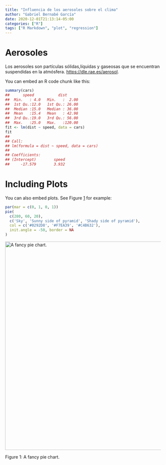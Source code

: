 ```yaml
---
title: "Influencia de los aerosoles sobre el clima"
author: "Gabriel Bernabé García"
date: 2020-12-01T21:13:14-05:00
categories: ["R"]
tags: ["R Markdown", "plot", "regression"]
---
```




# Aerosoles

Los aerosoles son partículas sólidas,líquidas y gaseosas que se encuentran suspendidas en la atmósfera.
 <https://dle.rae.es/aerosol>.

You can embed an R code chunk like this:


```r
summary(cars)
##      speed           dist       
##  Min.   : 4.0   Min.   :  2.00  
##  1st Qu.:12.0   1st Qu.: 26.00  
##  Median :15.0   Median : 36.00  
##  Mean   :15.4   Mean   : 42.98  
##  3rd Qu.:19.0   3rd Qu.: 56.00  
##  Max.   :25.0   Max.   :120.00
fit <- lm(dist ~ speed, data = cars)
fit
## 
## Call:
## lm(formula = dist ~ speed, data = cars)
## 
## Coefficients:
## (Intercept)        speed  
##     -17.579        3.932
```

# Including Plots

You can also embed plots. See Figure <a href="#fig:pie">1</a> for example:


```r
par(mar = c(0, 1, 0, 1))
pie(
  c(280, 60, 20),
  c('Sky', 'Sunny side of pyramid', 'Shady side of pyramid'),
  col = c('#0292D8', '#F7EA39', '#C4B632'),
  init.angle = -50, border = NA
)
```

<div class="figure">
<img src="{{< blogdown/postref >}}index_files/figure-html/pie-1.png" alt="A fancy pie chart." width="672" />
<p class="caption"><span id="fig:pie"></span>Figure 1: A fancy pie chart.</p>
</div>
